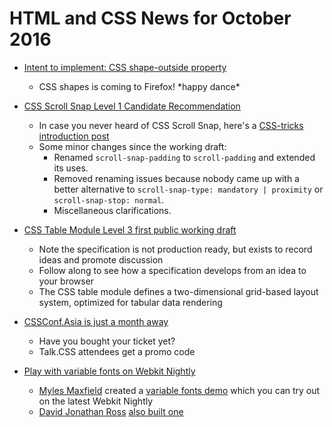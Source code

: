 # HTML and CSS News for October 2016

- [Intent to implement: CSS shape-outside property](https://groups.google.com/forum/#!msg/mozilla.dev.platform/PhG4Upk4Mo4/ie0Mr2xsBAAJ)
    + CSS shapes is coming to Firefox! \*happy dance\*

- [CSS Scroll Snap Level 1 Candidate Recommendation](https://www.w3.org/TR/2016/CR-css-scroll-snap-1-20161020/)
    + In case you never heard of CSS Scroll Snap, here's a [CSS-tricks introduction post](https://css-tricks.com/introducing-css-scroll-snap-points/)
    + Some minor changes since the working draft:
        + Renamed `scroll-snap-padding` to `scroll-padding` and extended its uses.
        + Removed renaming issues because nobody came up with a better alternative to `scroll-snap-type: mandatory | proximity` or `scroll-snap-stop: normal`.
        + Miscellaneous clarifications.

- [CSS Table Module Level 3 first public working draft](https://www.w3.org/TR/2016/WD-css-tables-3-20161025/)
    + Note the specification is not production ready, but exists to record ideas and promote discussion
    + Follow along to see how a specification develops from an idea to your browser
    + The CSS table module defines a two-dimensional grid-based layout system, optimized for tabular data rendering

- [CSSConf.Asia is just a month away](https://2016.cssconf.asia/)
    + Have you bought your ticket yet?
    + Talk.CSS attendees get a promo code

- [Play with variable fonts on Webkit Nightly](https://webkit.org/nightly/)
    + [Myles Maxfield](https://twitter.com/litherum) created a [variable fonts demo](http://litherum.blogspot.com.ar/2016/09/variation-fonts-demo.html) which you can try out on the latest Webkit Nightly
    + [David Jonathan Ross](https://djr.com/) [also built one](http://stuff.djr.com/variable-demo/)

